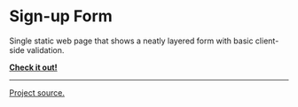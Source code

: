 # Sign-up Form

Single static web page that shows a neatly layered form with basic client-side validation.

**[Check it out!](https://detierrez.github.io/odin-form/)**

---
[Project source.](https://www.theodinproject.com/lessons/node-path-intermediate-html-and-css-sign-up-form)